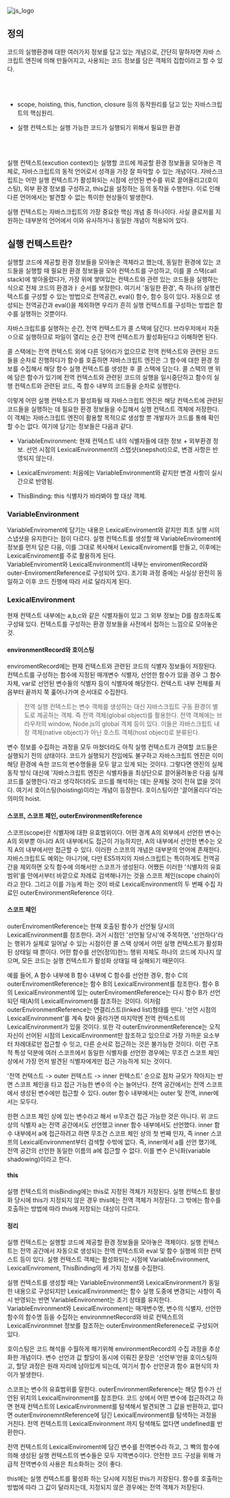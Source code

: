 ![js_logo](https://rnrudxo2872.github.io/assets/images/javascript/js_logo.png)

## 정의

코드의 실행환경에 대한 여러가지 정보를 담고 있는 개념으로, 간단히 말하자면 자바 스크립트 엔진에 의해 만들어지고, 사용되는 코드 정보를 담은 객체의 집합이라고 할 수 있다.

<br><br>

- scope, hoisting, this, function, closure 등의 동작원리를 담고 있는 자바스크립트의 핵심원리.

- 실행 컨텍스트는 실행 가능한 코드가 실행되기 위해서 필요한 환경

<br><br>

실행 컨텍스트(excution context)는 실행할 코드에 제공할 환경 정보들을 모아놓은 객체로, 자바스크립트의 동적 언어로서 성격을 가장 잘 파악할 수 있는 개념이다. 자바스크립트는 어떤 실행 컨텍스트가 활성화되는 시점에 선언된 변수를 위로 끌어올리고(호이스팅), 외부 환경 정보를 구성하고, this값을 설정하는 등의 동작을 수행한다. 이로 인해 다른 언어에서는 발견할 수 없는 특이한 현상들이 발생한다.

실행 컨텍스트는 자바스크립트의 가장 중요한 핵심 개념 중 하나이다. 사실 클로저를 지원하는 대부분의 언어에서 이와 유사하거나 동일한 개념이 적용되어 있다.

## 실행 컨텍스트란?

실행할 코드에 제공할 환경 정보들을 모아놓은 객체라고 했는데, 동일한 환경에 있는 코드들을 실행할 때 필요한 환경 정보들을 모아 컨텍스트를 구성하고, 이를 콜 스택(call stack)에 쌓아올렸다가, 가장 위에 쌓여있는 컨텍스트와 관련 있는 코드들을 실행하는 식으로 전체 코드의 환경과ㅏ 순서를 보장한다. 여기서 '동일한 환경', 즉 하나의 실행컨텍스트를 구성할 수 있는 방법으로 전역공간, eval() 함수, 함수 등이 있다. 자동으로 생성되는 전역공간과 eval()을 제외하면 우리가 흔히 실행 컨텍스트를 구성하는 방법은 함수를 실행하는 것뿐이다.

자바스크립트를 실행하는 순간, 전역 컨텍스트가 콜 스택에 담긴다. 브라우저에서 자돋ㅇ으로 실행하므로 파일이 열리는 순간 전역 컨텍스트가 활성화된다고 이해하면 된다.

콜 스택에는 전역 컨텍스트 외에 다른 덩어리가 없으므로 전역 컨텍스트와 관련된 코드들을 순차로 진행하다가 함수를 호출하면 자바스크립트 엔진은 그 함수에 대한 환경 정보를 수집해서 해당 함수 실행 컨텍스트를 생성한 후 콜 스택에 담는다. 콜 스택의 맨 위에 담은 함수가 있기에 전역 컨텍스트와 관련된 코드의 실행을 일시중단하고 함수의 실행 컨텍스트와 관련된 코드, 즉 함수 내부의 코드들을 순차로 실행한다.

이렇게 어떤 실행 컨텍스트가 활성화될 때 자바스크립트 엔진은 해당 컨텍스트에 관련된 코드들을 실행하는 데 필요한 환경 정보들을 수집해서 실행 컨텍스트 객체에 저장한다. 이 객체는 자바스크립트 엔진이 활용할 목적으로 생성할 뿐 개발자가 코드를 통해 확인할 수는 없다. 여기에 담기는 정보들은 다음과 같다.

- VariableEnvironment: 현재 컨텍스트 내의 식별자들에 대한 정보 + 외부환경 정보. 선언 시점의 LexicalEnvironment의 스탭샷(snepshot)으로, 변경 사항은 반영되지 않는다.

- LexicalEnviroment: 처음에는 VariableEnvironment와 같지만 변경 사항이 실시간으로 반영됨.

- ThisBinding: this 식별자가 바라봐야 할 대상 객체.

### VariableEnvironment

VariableEnviroment에 담기는 내용은 LexicalEnviroment와 같지만 최초 실행 시의 스냅샷을 유지한다는 점이 다르다. 실행 컨텍스트를 생성할 때 VariableEnviroment에 정보를 먼저 담은 다음, 이를 그대로 복사해서 LexicalEnviroment를 만들고, 이후에는 LexicalEnviroment를 주로 활용하게 된다.  
VariableEnviroment와 LexicalEnvironment의 내부는 enviromentRecord와 outer-EnviromentReference로 구성되어 있다. 초기화 과정 중에는 사실상 완전히 동일하고 이후 코드 진행에 따라 서로 달라지게 된다.

### LexicalEnvironment

현재 컨텍스트 내부에는 a,b,c와 같은 식별자들이 있고 그 외부 정보는 D를 참조하도록 구성돼 있다. 컨텍스트를 구성하는 환경 정보들을 사전에서 접하는 느낌으로 모아놓은 것.

#### environmentRecord와 호이스팅

enviromentRecord에는 현재 컨텍스트와 관련된 코드의 식별자 정보들이 저장된다. 컨텍스트를 구성하는 함수에 지정된 매개변수 식별자, 선언한 함수가 있을 경우 그 함수 자체, var로 선언된 변수들의 식별자 등이 식별자에 해당한다. 컨텍스트 내부 전체를 처음부터 끝까지 쭉 훑어나가며 순서대로 수집한다.

> 전역 실행 컨텍스트는 변수 객체를 생성하는 대신 자바스크립트 구동 환경이 별도로 제공하는 객체. 즉 전역 객체(global object)를 활용한다. 전역 객체에는 브라우저의 window, Node.js의 global 객체 등이 있다. 이들은 자바스크립트 내장 객체(native object)가 아닌 호스트 객체(host object)로 분류된다.

변수 정보를 수집하는 과정을 모두 마쳤더라도 아직 실행 컨텍스트가 관여할 코드들은 실행되기 전의 상태이다. 코드가 실행되기 전임에도 불구하고 자바스크립트 엔진은 이미 해당 환경에 속한 코드의 변수명들을 모두 알고 있게 되는 것이다. 그렇다면 엔진의 실제 동작 방식 대신에 '자바스크립트 엔진은 식별자들을 최상단으로 끌어올려놓은 다음 실제 코드를 실행한다.'라고 생각하더라도 코드를 해석하는 데는 문제될 것이 전혀 없을 것이다. 여기서 호이스팅(hoisting)이라는 개념이 등장한다. 호이스팅이란 '끌어올리다'라는 의미의 hoist.

#### 스코프, 스코프 체인, outerEnvironmentReference

스코프(scope)란 식별자에 대한 유효범위이다. 어떤 경계 A의 외부에서 선언한 변수는 A의 외부뿐 아니라 A의 내부에서도 접근이 가능하지만, A의 내부에서 선언한 변수는 오직 A의 내부에서만 접근할 수 있다. 이러한 스코프의 개념은 대부분의 언어에 존재한다. 자바스크립트도 예외는 아니기에, 다만 ES5까지의 자바스크립트는 특이하게도 전역공간을 제외하면 오직 함수에 의해서만 스코프가 생성된다. 어쨌든 이러한 '식별자의 유효범위'를 안에서부터 바깥으로 차례로 검색해나가는 것을 스코프 체인(scope chain)이라고 한다. 그리고 이를 가능케 하는 것이 바로 LexicalEnvironment의 두 번째 수집 자료인 outerEnvironmentReference 이다.

#### 스코프 체인

outerEnviromentReference는 현재 호출된 함수가 선언될 당시의 LexicalEnvironment를 참조한다. 과거 시점인 '선언될 당시'에 주목하면, '선언하다'라는 행위가 실제로 일어날 수 있는 시점이란 콜 스택 상에서 어떤 실행 컨텍스트가 활성화된 상태일 때 뿐이다. 어떤 함수를 선언(정의)한느 행위 자체도 하나의 코드에 지나지 않으며, 모든 코드는 실행 컨텍스트가 활성화 상태일 때 실해되기 때문이다.

예를 들어, A 함수 내부에 B 함수 내부에 C 함수를 선언한 경우, 함수 C의 outerEnviromentReference는 함수 B의 LexicalEnvironment를 참조한다. 함수 B의 LexicalEnvironment에 있는 outerEnviromentReference는 다시 함수 B가 선언되던 때(A)의 LexicalEnviroment를 참조하는 것이다. 이처럼 outerEnvironmentReference는 연결리스트(linked list)형태를 띤다. '선언 시점의 LexicalEnvironment'를 계속 찾아 올라가면 마지막엔 전역 컨텍스트의 LexicalEnvironment가 있을 것이다. 또한 각 outerEnvironmentReference는 오직 자신이 선어된 시점의 LexicalEnvironment만 참조하고 있으므로 가장 가까운 요소부터 차례대로만 접근할 수 잇고, 다른 순서로 접근하는 것은 불가능한 것이다. 이런 구조적 특성 덕분에 여러 스코프에서 동일한 식별자를 선언한 경우에는 무조건 스코프 체인 상에서 가장 먼저 발견된 식별자에게만 접근 가능하게 되는 것이다.

'전역 컨텍스트 -> outer 컨텍스트 -> inner 컨텍스트' 순으로 점차 규모가 작아지는 반면 스코프 체인을 타고 접근 가능한 변수의 수는 늘어난다. 전역 공간에서는 전역 스코프에서 생성된 변수에만 접근할 수 있다. outer 함수 내부에서는 outer 및 전역, inner에서는 모두다.

한편 스코프 체인 상에 있는 변수라고 해서 ㅂ무조건 접근 가능한 것은 아니다. 위 코드 상의 식별자 a는 전역 공간에서도 선언했고 inner 함수 내부에서도 선언했다. inner 함수 내부에서 a에 접근하려고 하면 무조건 스코프 체인 상의 첫 번째 인자, 즉 inner 스코프의 LexicalEnvironment부터 검색할 수밖에 없다. 즉, inner에서 a를 선언 했기에, 전역 공간의 선언한 동일한 이름의 a에 접근할 수 없다. 이를 변수 은닉화(variable shadowing)이라고 한다.

#### this

실행 컨텍스트의 thisBinding에는 this로 지정된 객체가 저장된다. 실행 컨텍스트 활성화 당시에 this가 지정되지 않은 경우 this에는 전역 객체가 저장된다. 그 밖에는 함수를 호출하는 방법에 따라 this에 저장되는 대상이 다르다.

#### 정리

실행 컨텍스트는 실행할 코드에 제공할 환경 정보들을 모아놓은 객체이다. 실행 컨텍스트는 전역 공간에서 자동으로 생성되는 전역 컨텍스트와 eval 및 함수 실행에 의한 컨텍스트 등이 있다. 실행 컨텍스트 객체는 활성화되는 시점에 VariableEnvironment, LexicalEnviroment, ThisBinding의 세 가지 정보를 수집한다.

실행 컨텍스트를 생성할 때는 VariableEnvironment와 LexicalEnvironment가 동일한 내용으로 구성되지만 LexicalEnvironment는 함수 실행 도중에 변경되는 사항이 즉시 반영되는 반면 VariableEnvironment는 초기 상태를 유지한다. VariableEnvironment와 LexicalEnvironment는 매개변수명, 변수의 식별자, 선언한 함수의 함수명 등을 수집하는 environmnetRecord와 바로 컨텍스트의 LexicalEnvironmnet 정보를 참조하는 outerEnvironmentReferenece로 구성되어 있다.

호이스팅은 코드 해석을 수월하게 해기위해 environmentRecord의 수집 과정을 추상화한 개념이다. 변수 선언과 값 할당이 동시에 이뤄진 문장은 '선언부'만을 호이스팅하고, 할당 과정은 원래 자리에 남아있게 되는데, 여기서 함수 선언문과 함수 표현식의 차이가 발생한다.

스코프는 변수의 유효범위를 말한다. outerEnvironmentReference는 해당 함수가 선언된 위치의 LexicalEnvironment를 참조한다. 코드 상에서 어떤 변수에 접근하려고 하면 현재 컨텍스트의 LexicalEnvironment를 탐색해서 발견되면 그 값을 반환하고, 없다면 outerEnvironemntReference에 담긴 LexicalEnvironment를 탐색하는 과정을 거친다. 전역 컨텍스트의 LexicalEnvironment 까지 탐색해도 없다면 undefined를 반환한다.

전역 컨텍스트의 LexicalEnviroment에 담긴 변수를 전역변수라 하고, 그 빡의 함수에 의해 생성된 실행 컨텍스트의 변수들은 모두 지역변수이다. 안전한 코드 구성을 위해 가급적 전역변수의 사용은 최소화하는 것이 좋다.

this에는 실행 컨텍스트를 활성화 하는 당시에 지정된 this가 저장된다. 함수를 호출하는 방법에 따라 그 값이 달라지는데, 지정되지 않은 경우에는 전역 객체가 저장된다.
